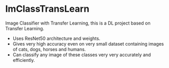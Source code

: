 # ImClassTransLearn
Image Classifier with Transfer Learning, this is a DL project based on Transfer Learning.
<ul>
<li>Uses ResNet50 architecture and weights.</li>
<li>Gives very high accuracy even on very small dataset containing images of cats, dogs, horses and humans.</li>
<li>Can classify any image of these classes very very accurately and efficiently.</li>
</ul>
